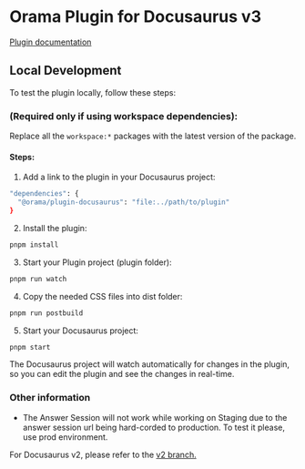 # Orama Plugin for Docusaurus v3

[Plugin documentation](https://docs.orama.com/open-source/plugins/plugin-docusaurus)

## Local Development

To test the plugin locally, follow these steps:

### (Required only if using workspace dependencies):
Replace all the `workspace:*` packages with the latest version of the package.

#### Steps:
1. Add a link to the plugin in your Docusaurus project:

```bash
"dependencies": {
  "@orama/plugin-docusaurus": "file:../path/to/plugin"
}
```
2. Install the plugin:

```bash
pnpm install
```

3. Start your Plugin project (plugin folder):

```bash
pnpm run watch
```

4. Copy the needed CSS files into dist folder:
```bash
pnpm run postbuild
```

5. Start your Docusaurus project:

```bash
pnpm start
```

The Docusaurus project will watch automatically for changes in the plugin, so you can edit the plugin and see the changes in real-time.

### Other information
- The Answer Session will not work while working on Staging due to the answer session url being hard-corded to production. To test it please, use prod environment.


For Docusaurus v2, please refer to the [v2 branch.](https://www.npmjs.com/package/@orama/plugin-docusaurus)
